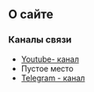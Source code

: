 ## О сайте

### Каналы связи
* [Youtube- канал](https://www.youtube.com/channel/UCD5PEAjBs194A0Z-ceUbpuQ)
* Пустое место
* [Telegram - канал](https://t.me/automation_community)
